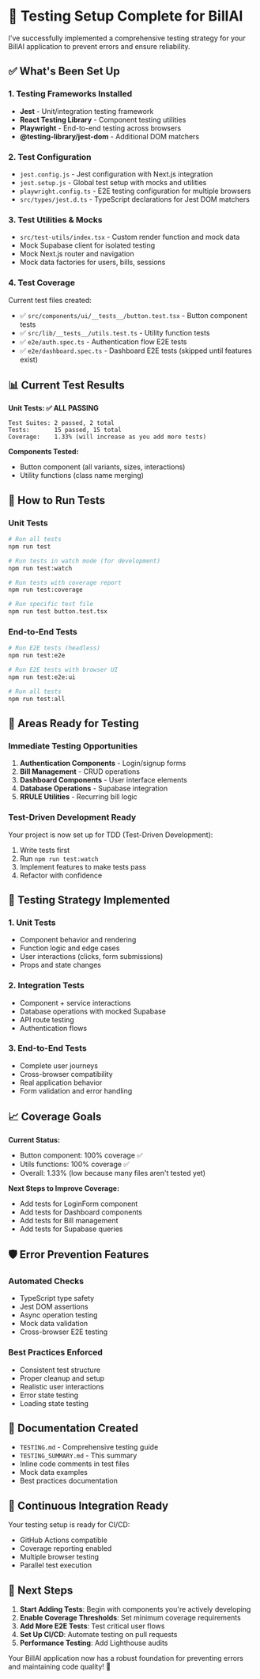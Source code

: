 # 🧪 Testing Setup Complete for BillAI

I've successfully implemented a comprehensive testing strategy for your BillAI application to prevent errors and ensure reliability.

## ✅ What's Been Set Up

### 1. Testing Frameworks Installed
- **Jest** - Unit/integration testing framework
- **React Testing Library** - Component testing utilities
- **Playwright** - End-to-end testing across browsers
- **@testing-library/jest-dom** - Additional DOM matchers

### 2. Test Configuration
- `jest.config.js` - Jest configuration with Next.js integration
- `jest.setup.js` - Global test setup with mocks and utilities
- `playwright.config.ts` - E2E testing configuration for multiple browsers
- `src/types/jest.d.ts` - TypeScript declarations for Jest DOM matchers

### 3. Test Utilities & Mocks
- `src/test-utils/index.tsx` - Custom render function and mock data
- Mock Supabase client for isolated testing
- Mock Next.js router and navigation
- Mock data factories for users, bills, sessions

### 4. Test Coverage
Current test files created:
- ✅ `src/components/ui/__tests__/button.test.tsx` - Button component tests
- ✅ `src/lib/__tests__/utils.test.ts` - Utility function tests
- ✅ `e2e/auth.spec.ts` - Authentication flow E2E tests
- ✅ `e2e/dashboard.spec.ts` - Dashboard E2E tests (skipped until features exist)

## 📊 Current Test Results

**Unit Tests: ✅ ALL PASSING**
```
Test Suites: 2 passed, 2 total
Tests:       15 passed, 15 total
Coverage:    1.33% (will increase as you add more tests)
```

**Components Tested:**
- Button component (all variants, sizes, interactions)
- Utility functions (class name merging)

## 🚀 How to Run Tests

### Unit Tests
```bash
# Run all tests
npm run test

# Run tests in watch mode (for development)
npm run test:watch

# Run tests with coverage report
npm run test:coverage

# Run specific test file
npm run test button.test.tsx
```

### End-to-End Tests
```bash
# Run E2E tests (headless)
npm run test:e2e

# Run E2E tests with browser UI
npm run test:e2e:ui

# Run all tests
npm run test:all
```

## 🎯 Areas Ready for Testing

### Immediate Testing Opportunities
1. **Authentication Components** - Login/signup forms
2. **Bill Management** - CRUD operations
3. **Dashboard Components** - User interface elements
4. **Database Operations** - Supabase integration
5. **RRULE Utilities** - Recurring bill logic

### Test-Driven Development Ready
Your project is now set up for TDD (Test-Driven Development):
1. Write tests first
2. Run `npm run test:watch`
3. Implement features to make tests pass
4. Refactor with confidence

## 🔧 Testing Strategy Implemented

### 1. Unit Tests
- Component behavior and rendering
- Function logic and edge cases
- User interactions (clicks, form submissions)
- Props and state changes

### 2. Integration Tests
- Component + service interactions
- Database operations with mocked Supabase
- API route testing
- Authentication flows

### 3. End-to-End Tests
- Complete user journeys
- Cross-browser compatibility
- Real application behavior
- Form validation and error handling

## 📈 Coverage Goals

**Current Status:**
- Button component: 100% coverage ✅
- Utils functions: 100% coverage ✅
- Overall: 1.33% (low because many files aren't tested yet)

**Next Steps to Improve Coverage:**
- Add tests for LoginForm component
- Add tests for Dashboard components
- Add tests for Bill management
- Add tests for Supabase queries

## 🛡️ Error Prevention Features

### Automated Checks
- TypeScript type safety
- Jest DOM assertions
- Async operation testing
- Mock data validation
- Cross-browser E2E testing

### Best Practices Enforced
- Consistent test structure
- Proper cleanup and setup
- Realistic user interactions
- Error state testing
- Loading state testing

## 📝 Documentation Created

- `TESTING.md` - Comprehensive testing guide
- `TESTING_SUMMARY.md` - This summary
- Inline code comments in test files
- Mock data examples
- Best practices documentation

## 🔄 Continuous Integration Ready

Your testing setup is ready for CI/CD:
- GitHub Actions compatible
- Coverage reporting enabled
- Multiple browser testing
- Parallel test execution

## 🎉 Next Steps

1. **Start Adding Tests**: Begin with components you're actively developing
2. **Enable Coverage Thresholds**: Set minimum coverage requirements
3. **Add More E2E Tests**: Test critical user flows
4. **Set Up CI/CD**: Automate testing on pull requests
5. **Performance Testing**: Add Lighthouse audits

Your BillAI application now has a robust foundation for preventing errors and maintaining code quality! 🚀 